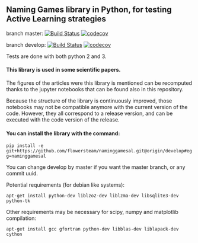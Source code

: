 ## Naming Games library in Python, for testing Active Learning strategies

branch master:
[![Build Status](https://travis-ci.org/flowersteam/naminggamesal.svg?branch=master)](https://travis-ci.org/flowersteam/naminggamesal)
[![codecov](https://codecov.io/gh/flowersteam/naminggamesal/branch/master/graph/badge.svg)](https://codecov.io/gh/flowersteam/naminggamesal)


branch develop:
[![Build Status](https://travis-ci.org/flowersteam/naminggamesal.svg?branch=develop)](https://travis-ci.org/flowersteam/naminggamesal)
[![codecov](https://codecov.io/gh/flowersteam/naminggamesal/branch/develop/graph/badge.svg)](https://codecov.io/gh/flowersteam/naminggamesal)

Tests are done with both python 2 and 3.

#### This library is used in some scientific papers. 

The figures of the articles were this library is mentioned can be recomputed thanks to the jupyter notebooks that can be found also in this repository.

Because the structure of the library is continuously improved, those notebooks may not be compatible anymore with the current version of the code. However, they all correspond to a release version, and can be executed with the code version of the release.


#### You can install the library with the command:

`pip install -e git+https://github.com/flowersteam/naminggamesal.git@origin/develop#egg=naminggamesal`

You can change develop by master if you want the master branch, or any commit uuid.

Potential requirements (for debian like systems):
```
apt-get install python-dev liblzo2-dev liblzma-dev libsqlite3-dev python-tk
```

Other requirements may be necessary for scipy, numpy and matplotlib compilation:
```
apt-get install gcc gfortran python-dev libblas-dev liblapack-dev cython
```

